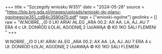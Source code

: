 +++
title = "Szczegóły wniosku W351"
date = "2024-05-28"
source = "https://bip.brg.gda.pl/images/uploads/wnioski-do-planu-ogolnego/w351_cd84c3590d70.pdf"
tags = ["wnioski-ogolne"]
geolinks = []
raw = "W.NOBRE, „(0 0 LK! ARIA! AŁ.EG „ARA 00.2: AX AA. LA, AJ..AU 7 ERA 4 c Uł. DONROD ŁOLAI, AGODNIĘ 2 UsIAWĄA © KI)  1KO SALI FLEMENI "
+++

W.NOBRE, „(0 0 LK! ARIA! AŁ.EG „ARA 00.2: AX AA. LA, AJ..AU 7 ERA
4 c
Uł. DONROD ŁOLAI, AGODNIĘ 2 UsIAWĄA © KI)  1KO SALI FLEMENI




